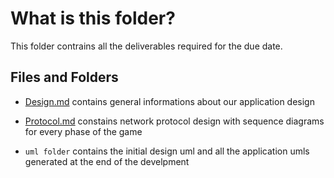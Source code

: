 # What is this folder?

This folder contrains all the deliverables required for the due date.

## Files and Folders
- [Design.md](design.md) contains general informations about our application design

- [Protocol.md](protocol.md) constains network protocol design with sequence diagrams for every phase of the game

- `uml folder` contains the initial design uml and all the application umls generated at the end of the develpment